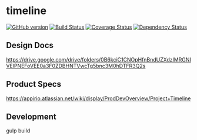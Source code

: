 # timeline
[![GitHub version](https://badge.fury.io/gh/appirio-tech%2Fng-timeline.svg)](http://badge.fury.io/gh/appirio-tech%2Fng-timeline)
[![Build Status](https://travis-ci.org/appirio-tech/ng-timeline.svg?branch=master)](https://travis-ci.org/appirio-tech/ng-timeline)
[![Coverage Status](https://coveralls.io/repos/appirio-tech/timeline/badge.svg?branch=master&t=BJiqmL)](https://coveralls.io/r/appirio-tech/timeline?branch=master)
[![Dependency Status](https://www.versioneye.com/user/projects/55d6070b3b97d4001f0000fb/badge.svg?style=flat)](https://www.versioneye.com/user/projects/55d6070b3b97d4001f0000fb)

## Design Docs
https://drive.google.com/drive/folders/0B6kciC1CNOpHfnBndUZXdzlMRGNIVElPNEFoVEE0a3F0ZDBHNTVwcTg5bnc3M0hDTFR3Q2s

## Product Specs
https://appirio.atlassian.net/wiki/display/ProdDevOverview/Project+Timeline

## Development
gulp build